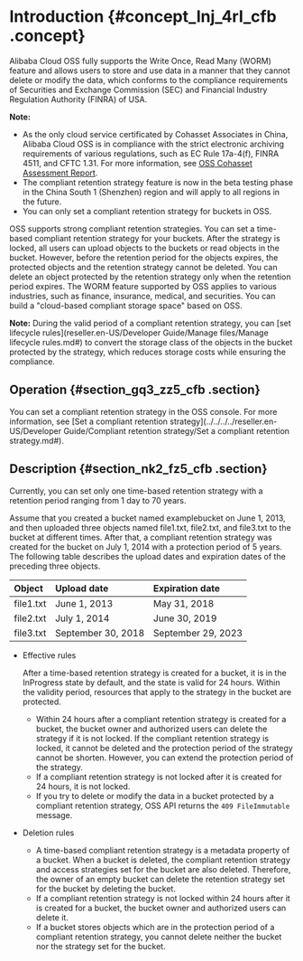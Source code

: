 # Introduction {#concept_lnj_4rl_cfb .concept}

Alibaba Cloud OSS fully supports the Write Once, Read Many \(WORM\) feature and allows users to store and use data in a manner that they cannot delete or modify the data, which conforms to the compliance requirements of Securities and Exchange Commission \(SEC\) and Financial Industry Regulation Authority \(FINRA\) of USA.

**Note:** 

-   As the only cloud service certificated by Cohasset Associates in China, Alibaba Cloud OSS is in compliance with the strict electronic archiving requirements of various regulations, such as EC Rule 17a-4\(f\), FINRA 4511, and CFTC 1.31. For more information, see [OSS Cohasset Assessment Report](http://gosspublic.alicdn.com/OSSCohassetAssessmentReport.pdf).
-   The compliant retention strategy feature is now in the beta testing phase in the China South 1 \(Shenzhen\) region and will apply to all regions in the future.
-   You can only set a compliant retention strategy for buckets in OSS.

OSS supports strong compliant retention strategies. You can set a time-based compliant retention strategy for your buckets. After the strategy is locked, all users can upload objects to the buckets or read objects in the bucket. However, before the retention period for the objects expires, the protected objects and the retention strategy cannot be deleted. You can delete an object protected by the retention strategy only when the retention period expires. The WORM feature supported by OSS applies to various industries, such as finance, insurance, medical, and securities. You can build a "cloud-based compliant storage space" based on OSS.

**Note:** During the valid period of a compliant retention strategy, you can [set lifecycle rules](reseller.en-US/Developer Guide/Manage files/Manage lifecycle rules.md#) to convert the storage class of the objects in the bucket protected by the strategy, which reduces storage costs while ensuring the compliance.

## Operation {#section_gq3_zz5_cfb .section}

You can set a compliant retention strategy in the OSS console. For more information, see [Set a compliant retention strategy](../../../../reseller.en-US/Developer Guide/Compliant retention strategy/Set a compliant retention strategy.md#).

## Description {#section_nk2_fz5_cfb .section}

Currently, you can set only one time-based retention strategy with a retention period ranging from 1 day to 70 years.

Assume that you created a bucket named examplebucket on June 1, 2013, and then uploaded three objects named file1.txt, file2.txt, and file3.txt to the bucket at different times. After that, a compliant retention strategy was created for the bucket on July 1, 2014 with a protection period of 5 years. The following table describes the upload dates and expiration dates of the preceding three objects.

|Object|Upload date|Expiration date|
|:-----|:----------|:--------------|
|file1.txt|June 1, 2013|May 31, 2018|
|file2.txt|July 1, 2014|June 30, 2019|
|file3.txt|September 30, 2018|September 29, 2023|

-   Effective rules

    After a time-based retention strategy is created for a bucket, it is in the InProgress state by default, and the state is valid for 24 hours. Within the validity period, resources that apply to the strategy in the bucket are protected.

    -   Within 24 hours after a compliant retention strategy is created for a bucket, the bucket owner and authorized users can delete the strategy if it is not locked. If the compliant retention strategy is locked, it cannot be deleted and the protection period of the strategy cannot be shorten. However, you can extend the protection period of the strategy.
    -   If a compliant retention strategy is not locked after it is created for 24 hours, it is not locked.
    -   If you try to delete or modify the data in a bucket protected by a compliant retention strategy, OSS API returns the `409 FileImmutable` message.
-   Deletion rules
    -   A time-based compliant retention strategy is a metadata property of a bucket. When a bucket is deleted, the compliant retention strategy and access strategies set for the bucket are also deleted. Therefore, the owner of an empty bucket can delete the retention strategy set for the bucket by deleting the bucket.
    -   If a compliant retention strategy is not locked within 24 hours after it is created for a bucket, the bucket owner and authorized users can delete it.
    -   If a bucket stores objects which are in the protection period of a compliant retention strategy, you cannot delete neither the bucket nor the strategy set for the bucket.

